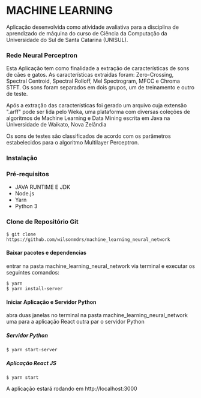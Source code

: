 # MACHINE LEARNING


Aplicação desenvolvida como atividade avaliativa para a disciplina
de aprendizado de máquina do curso de Ciência da Computação da 
Universidade do Sul de Santa Catarina (UNISUL). 


### Rede Neural Perceptron
Esta Aplicação tem como finalidade a extração de características de sons 
de cães e gatos. As características extraidas foram: Zero-Crossing, Spectral Centroid, Spectral
Rolloff, Mel Spectrogram, MFCC e Chroma STFT. Os sons foram separados em dois grupos, um de treinamento e outro de teste.
 
 
Após a extração das características foi gerado um arquivo cuja extensão ".arff" pode ser lida pelo Weka, uma
plataforma com diversas coleções de algoritmos de Machine Learning e Data Mining escrita em Java na Universidade de Waikato, Nova Zelândia

Os sons de testes são classificados de acordo com os parâmetros estabelecidos para o algoritmo Multilayer Perceptron.


### Instalação

### Pré-requisitos
* JAVA RUNTIME E JDK
* Node.js
* Yarn
* Python 3

### Clone de Repositório Git
    $ git clone https://github.com/wilsonmdrs/machine_learning_neural_network

#### Baixar pacotes e dependencias
entrar na pasta machine_learning_neural_network via terminal e executar os seguintes comandos:

    $ yarn
    $ yarn install-server

#### Iniciar Aplicação e Servidor Python
abra duas janelas no terminal na pasta  machine_learning_neural_network uma para a aplicação React 
outra par o servidor Python

##### Servidor Python
    $ yarn start-server

##### Aplicação React JS
    $ yarn start

A aplicação estará rodando em http://localhost:3000
